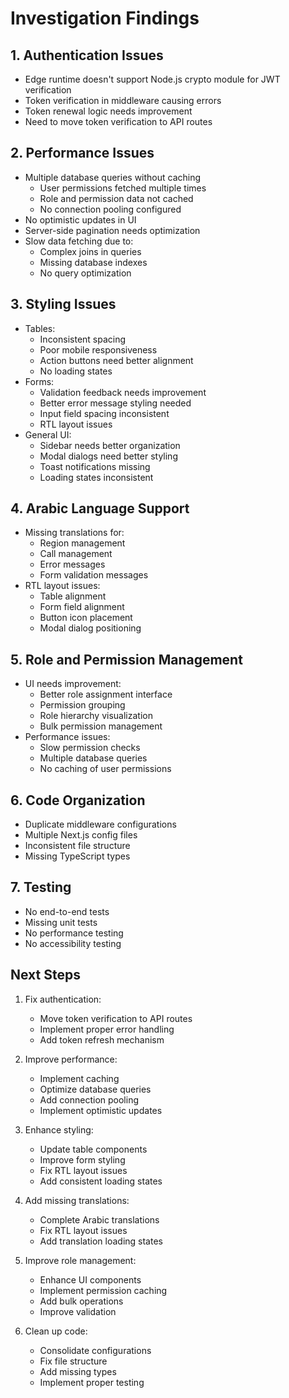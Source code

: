 # Investigation Findings

## 1. Authentication Issues
- Edge runtime doesn't support Node.js crypto module for JWT verification
- Token verification in middleware causing errors
- Token renewal logic needs improvement
- Need to move token verification to API routes

## 2. Performance Issues
- Multiple database queries without caching
  - User permissions fetched multiple times
  - Role and permission data not cached
  - No connection pooling configured
- No optimistic updates in UI
- Server-side pagination needs optimization
- Slow data fetching due to:
  - Complex joins in queries
  - Missing database indexes
  - No query optimization

## 3. Styling Issues
- Tables:
  - Inconsistent spacing
  - Poor mobile responsiveness
  - Action buttons need better alignment
  - No loading states
- Forms:
  - Validation feedback needs improvement
  - Better error message styling needed
  - Input field spacing inconsistent
  - RTL layout issues
- General UI:
  - Sidebar needs better organization
  - Modal dialogs need better styling
  - Toast notifications missing
  - Loading states inconsistent

## 4. Arabic Language Support
- Missing translations for:
  - Region management
  - Call management
  - Error messages
  - Form validation messages
- RTL layout issues:
  - Table alignment
  - Form field alignment
  - Button icon placement
  - Modal dialog positioning

## 5. Role and Permission Management
- UI needs improvement:
  - Better role assignment interface
  - Permission grouping
  - Role hierarchy visualization
  - Bulk permission management
- Performance issues:
  - Slow permission checks
  - Multiple database queries
  - No caching of user permissions

## 6. Code Organization
- Duplicate middleware configurations
- Multiple Next.js config files
- Inconsistent file structure
- Missing TypeScript types

## 7. Testing
- No end-to-end tests
- Missing unit tests
- No performance testing
- No accessibility testing

## Next Steps
1. Fix authentication:
   - Move token verification to API routes
   - Implement proper error handling
   - Add token refresh mechanism

2. Improve performance:
   - Implement caching
   - Optimize database queries
   - Add connection pooling
   - Implement optimistic updates

3. Enhance styling:
   - Update table components
   - Improve form styling
   - Fix RTL layout issues
   - Add consistent loading states

4. Add missing translations:
   - Complete Arabic translations
   - Fix RTL layout issues
   - Add translation loading states

5. Improve role management:
   - Enhance UI components
   - Implement permission caching
   - Add bulk operations
   - Improve validation

6. Clean up code:
   - Consolidate configurations
   - Fix file structure
   - Add missing types
   - Implement proper testing
